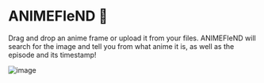 # ANIMEFIeND 🔎

Drag and drop an anime frame or upload it from your files. ANIMEFIeND will search for the image and tell you from what anime it is, as well as the episode and its timestamp!

![image](https://github.com/JVitorCarv/animefiend/assets/89556957/03320bec-e87e-4851-ba93-e00d27c9270d)

